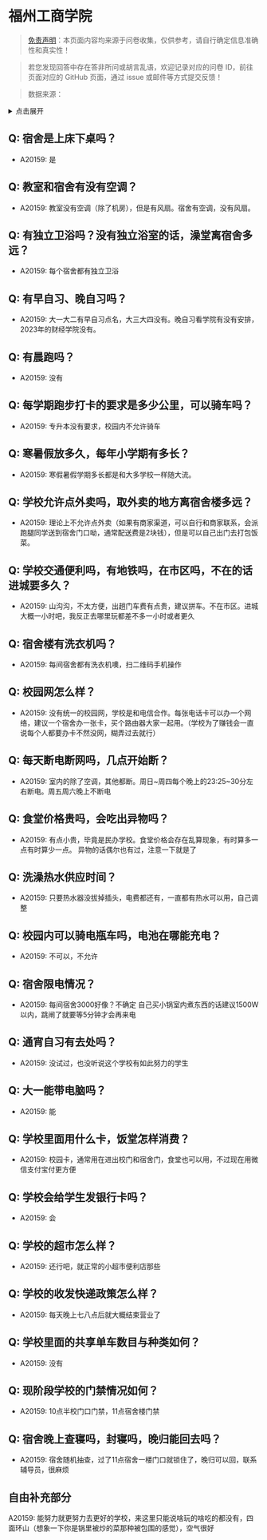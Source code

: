 # 福州工商学院

> [免责声明](https://colleges.chat/#_3)：本页面内容均来源于问卷收集，仅供参考，请自行确定信息准确性和真实性！

> 若您发现回答中存在答非所问或胡言乱语，欢迎记录对应的问卷 ID，前往页面对应的 GitHub 页面，通过 issue 或邮件等方式提交反馈！

> 数据来源：

<details><summary>点击展开</summary>
<ul>
<li>A20159: 匿名 (2023 年 06 月)</li>
</ul>
</details>

## Q: 宿舍是上床下桌吗？

- A20159: 是

## Q: 教室和宿舍有没有空调？

- A20159: 教室没有空调（除了机房），但是有风扇。宿舍有空调，没有风扇。

## Q: 有独立卫浴吗？没有独立浴室的话，澡堂离宿舍多远？

- A20159: 每个宿舍都有独立卫浴

## Q: 有早自习、晚自习吗？

- A20159: 大一大二有早自习点名，大三大四没有。晚自习看学院有没有安排，2023年的财经学院没有。

## Q: 有晨跑吗？

- A20159: 没有

## Q: 每学期跑步打卡的要求是多少公里，可以骑车吗？

- A20159: 专升本没有要求，校园内不允许骑车

## Q: 寒暑假放多久，每年小学期有多长？

- A20159: 寒假暑假学期多长都是和大多学校一样随大流。

## Q: 学校允许点外卖吗，取外卖的地方离宿舍楼多远？

- A20159: 理论上不允许点外卖（如果有商家渠道，可以自行和商家联系，会派跑腿同学送到宿舍门口呦，通常配送费是2块钱），但是可以自己出门去打包饭菜。

## Q: 学校交通便利吗，有地铁吗，在市区吗，不在的话进城要多久？

- A20159: 山沟沟，不太方便，出趟门车费有点贵，建议拼车。不在市区。进城大概一小时吧，我反正去哪里玩都差不多一小时或者更久

## Q: 宿舍楼有洗衣机吗？

- A20159: 每间宿舍都有洗衣机噢，扫二维码手机操作

## Q: 校园网怎么样？

- A20159: 没有统一的校园网，学校是和电信合作。每张电话卡可以办一个网络，建议一个宿舍办一张卡，买个路由器大家一起用。（学校为了赚钱会一直说每个人都要办卡不然没网，糊弄过去就行）

## Q: 每天断电断网吗，几点开始断？

- A20159: 室内的除了空调，其他都断。周日\~周四每个晚上的23:25\~30分左右断电。周五周六晚上不断电

## Q: 食堂价格贵吗，会吃出异物吗？

- A20159: 有点小贵，毕竟是民办学校。食堂价格会存在乱算现象，有时算多一点有时算少一点。
异物的话偶尔也有过，注意一下就是了

## Q: 洗澡热水供应时间？

- A20159: 只要热水器没拔掉插头，电费都还有，一直都有热水可以用，自己调整

## Q: 校园内可以骑电瓶车吗，电池在哪能充电？

- A20159: 不可以，不允许

## Q: 宿舍限电情况？

- A20159: 每间宿舍3000好像？不确定
自己买小锅室内煮东西的话建议1500W以内，跳闸了就要等5分钟才会再来电

## Q: 通宵自习有去处吗？

- A20159: 没试过，也没听说这个学校有如此努力的学生

## Q: 大一能带电脑吗？

- A20159: 能

## Q: 学校里面用什么卡，饭堂怎样消费？

- A20159: 校园卡，通常用在进出校门和宿舍门，食堂也可以用，不过现在用微信支付宝付更方便

## Q: 学校会给学生发银行卡吗？

- A20159: 会

## Q: 学校的超市怎么样？

- A20159: 还行吧，就正常的小超市便利店那些

## Q: 学校的收发快递政策怎么样？

- A20159: 每天晚上七八点后就大概结束营业了

## Q: 学校里面的共享单车数目与种类如何？

- A20159: 没有

## Q: 现阶段学校的门禁情况如何？

- A20159: 10点半校门口门禁，11点宿舍楼门禁

## Q: 宿舍晚上查寝吗，封寝吗，晚归能回去吗？

- A20159: 宿舍随机抽查，过了11点宿舍一楼门口就锁住了，晚归可以回，联系辅导员，很麻烦

## 自由补充部分

A20159: 能努力就更努力去更好的学校，来这里只能说啥玩的啥吃的都没有，四面环山（想象一下你是锅里被炒的菜那种被包围的感觉），空气很好